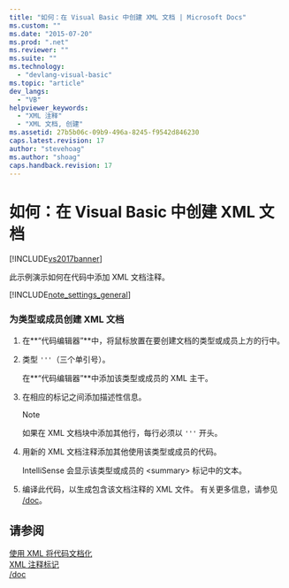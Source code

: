 ```yaml
---
title: "如何：在 Visual Basic 中创建 XML 文档 | Microsoft Docs"
ms.custom: ""
ms.date: "2015-07-20"
ms.prod: ".net"
ms.reviewer: ""
ms.suite: ""
ms.technology: 
  - "devlang-visual-basic"
ms.topic: "article"
dev_langs: 
  - "VB"
helpviewer_keywords: 
  - "XML 注释"
  - "XML 文档, 创建"
ms.assetid: 27b5b06c-09b9-496a-8245-f9542d846230
caps.latest.revision: 17
author: "stevehoag"
ms.author: "shoag"
caps.handback.revision: 17
---
```

# 如何：在 Visual Basic 中创建 XML 文档
[!INCLUDE[vs2017banner](../../../visual-basic/includes/vs2017banner.md)]

此示例演示如何在代码中添加 XML 文档注释。  
  
 [!INCLUDE[note_settings_general](../../../csharp/language-reference/compiler-messages/includes/note-settings-general-md.md)]  
  
### 为类型或成员创建 XML 文档  
  
1.  在**“代码编辑器”**中，将鼠标放置在要创建文档的类型或成员上方的行中。  
  
2.  类型 `'''`（三个单引号）。  
  
     在**“代码编辑器”**中添加该类型或成员的 XML 主干。  
  
3.  在相应的标记之间添加描述性信息。  
  
    > [!NOTE]
    >  如果在 XML 文档块中添加其他行，每行必须以 `'''` 开头。  
  
4.  用新的 XML 文档注释添加其他使用该类型或成员的代码。  
  
     IntelliSense 会显示该类型或成员的 \<summary\> 标记中的文本。  
  
5.  编译此代码，以生成包含该文档注释的 XML 文件。  有关更多信息，请参见 [\/doc](../../../visual-basic/reference/command-line-compiler/doc.md)。  
  
## 请参阅  
 [使用 XML 将代码文档化](../../../visual-basic/programming-guide/program-structure/documenting-your-code-with-xml.md)   
 [XML 注释标记](../../../visual-basic/language-reference/xmldoc/recommended-xml-tags-for-documentation-comments.md)   
 [\/doc](../../../visual-basic/reference/command-line-compiler/doc.md)